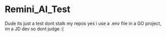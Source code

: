 # Remini_AI_Test
Dude its just a test dont stalk my repos
yes i use a .env file in a GO project, im a JD dev so dont judge :(
